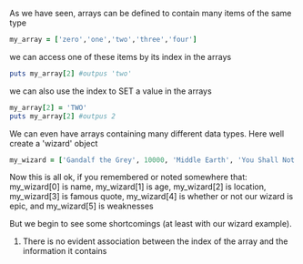 As we have seen, arrays can be defined to contain
	many items of the same type

```ruby 
my_array = ['zero','one','two','three','four']
```

we can access one of these items by its index in the arrays

```ruby 
puts my_array[2] #outpus 'two' 
```


we can also use the index to SET a value in the arrays

```ruby 
my_array[2] = 'TWO'
puts my_array[2] #outpus 2
```

We can even have arrays containing many different
  data types. Here well create a 'wizard' object

```ruby
my_wizard = ['Gandalf the Grey', 10000, 'Middle Earth', 'You Shall Not Pass', true, nil]
```


Now this is all ok, if you remembered or noted somewhere that:
	my_wizard[0] is name,
        my_wizard[1] is age,
        my_wizard[2] is location,
	my_wizard[3] is famous quote,
	my_wizard[4] is whether or not our wizard is epic, and
	my_wizard[5] is weaknesses

But we begin to see some shortcomings (at least with our wizard example). 

1. There is no evident association between the index of the array and the information it contains